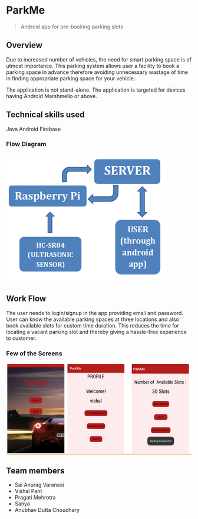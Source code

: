 # ParkMe
>Android app for pre-booking parking slots

## Overview
Due to increased number of vehicles, the need for smart parking space is of utmost importance.
This parking system allows user a facility to book a parking space in advance therefore
avoiding unnecessary wastage of time in finding appropriate parking space for your vehicle.

The application is not stand-alone. The application is targeted for devices having Android Marshmello or above.

## Technical skills used
Java
Android
Firebase

### Flow Diagram
![](image/flow-chart.png)

## Work Flow
The user needs to login/signup in the app providing email and password.
User can know the available parking spaces at three locations and also book available slots for custom time duration.
This reduces the time for locating a vacant parking slot and thereby giving a hassle-free experience to customer. 

### Few of the Screens

![](image/screens.png)


## Team members

* Sai Anurag Varanasi
* Vishal Pant
* Pragati Mehrotra
* Sanya
* Anubhav Dutta Choudhary


